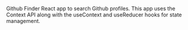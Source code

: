 Github Finder
React app to search Github profiles. This app uses the Context API along with the useContext and useReducer hooks for state management.